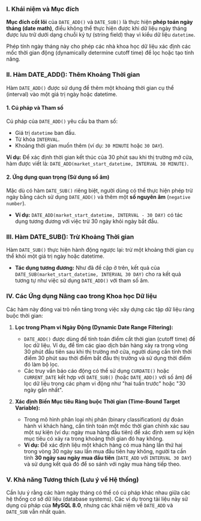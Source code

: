 ### I. Khái niệm và Mục đích

**Mục đích cốt lõi** của `DATE_ADD()` và `DATE_SUB()` là thực hiện **phép toán ngày tháng (date math)**, điều không thể thực hiện được khi dữ liệu ngày tháng được lưu trữ dưới dạng chuỗi ký tự (string field) thay vì kiểu dữ liệu `datetime`.

Phép tính ngày tháng này cho phép các nhà khoa học dữ liệu xác định các mốc thời gian động (dynamically determine cutoff time) để lọc hoặc tạo tính năng.

### II. Hàm DATE_ADD(): Thêm Khoảng Thời gian

Hàm `DATE_ADD()` được sử dụng để thêm một khoảng thời gian cụ thể (interval) vào một giá trị ngày hoặc datetime.

#### 1. Cú pháp và Tham số
Cú pháp của `DATE_ADD()` yêu cầu ba tham số:

*   Giá trị `datetime` ban đầu.
*   Từ khóa `INTERVAL`.
*   Khoảng thời gian muốn thêm (ví dụ: `30 MINUTE` hoặc `30 DAY`).

**Ví dụ:** Để xác định thời gian kết thúc của 30 phút sau khi thị trường mở cửa, hàm được viết là:
`DATE_ADD(market_start_datetime, INTERVAL 30 MINUTE)`.

#### 2. Ứng dụng quan trọng (Sử dụng số âm)
Mặc dù có hàm `DATE_SUB()` riêng biệt, người dùng có thể thực hiện phép trừ ngày bằng cách sử dụng `DATE_ADD()` và thêm một **số nguyên âm** (`negative number`).

*   **Ví dụ:** `DATE_ADD(market_start_datetime, INTERVAL - 30 DAY)` có tác dụng tương đương với việc trừ 30 ngày khỏi ngày bắt đầu.

### III. Hàm DATE_SUB(): Trừ Khoảng Thời gian

Hàm `DATE_SUB()` thực hiện hành động ngược lại: trừ một khoảng thời gian cụ thể khỏi một giá trị ngày hoặc datetime.

*   **Tác dụng tương đương:** Như đã đề cập ở trên, kết quả của `DATE_SUB(market_start_datetime, INTERVAL 30 DAY)` cho ra kết quả tương tự như việc sử dụng `DATE_ADD()` với tham số âm.

### IV. Các Ứng dụng Nâng cao trong Khoa học Dữ liệu

Các hàm này đóng vai trò nền tảng trong việc xây dựng các tập dữ liệu ràng buộc thời gian:

1.  **Lọc trong Phạm vi Ngày Động (Dynamic Date Range Filtering):**
    *   `DATE_ADD()` được dùng để tính toán điểm cắt thời gian (cutoff time) để lọc dữ liệu. Ví dụ, để tìm các giao dịch bán hàng xảy ra trong vòng 30 phút đầu tiên sau khi thị trường mở cửa, người dùng cần tính thời điểm 30 phút sau thời điểm bắt đầu thị trường và sử dụng thời điểm đó làm bộ lọc.
    *   Các truy vấn báo cáo động có thể sử dụng `CURDATE()` hoặc `CURRENT_DATE` kết hợp với `DATE_SUB()` (hoặc `DATE_ADD()` với số âm) để lọc dữ liệu trong các phạm vi động như "hai tuần trước" hoặc "30 ngày gần nhất".

2.  **Xác định Biến Mục tiêu Ràng buộc Thời gian (Time-Bound Target Variable):**
    *   Trong mô hình phân loại nhị phân (binary classification) dự đoán hành vi khách hàng, cần tính toán một mốc thời gian chính xác sau một sự kiện (ví dụ: ngày mua hàng đầu tiên) để xác định xem sự kiện mục tiêu có xảy ra trong khoảng thời gian đó hay không.
    *   **Ví dụ:** Để xác định liệu một khách hàng có mua hàng lần thứ hai trong vòng 30 ngày sau lần mua đầu tiên hay không, người ta cần tính **30 ngày sau ngày mua đầu tiên** (`DATE_ADD` với `INTERVAL 30 DAY`) và sử dụng kết quả đó để so sánh với ngày mua hàng tiếp theo.

### V. Khả năng Tương thích (Lưu ý về Hệ thống)

Cần lưu ý rằng các hàm ngày tháng có thể có cú pháp khác nhau giữa các hệ thống cơ sở dữ liệu (database systems). Các ví dụ trong tài liệu này sử dụng cú pháp của **MySQL 8.0**, nhưng các khái niệm về `DATE_ADD` và `DATE_SUB` vẫn nhất quán.
